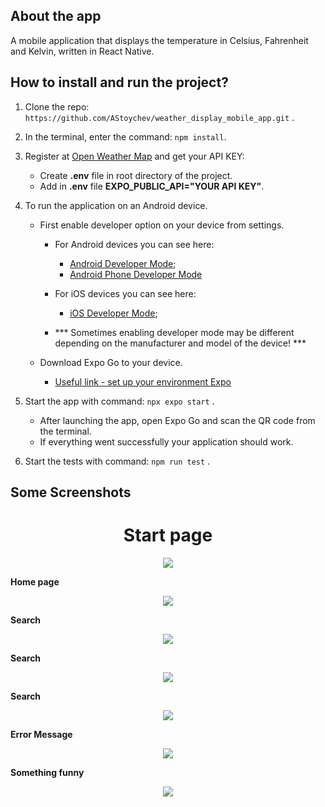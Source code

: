 ## About the app

A mobile application that displays the temperature in Celsius, Fahrenheit and Kelvin, written in React Native.


## How to install and run the project?

1. Clone the repo: `https://github.com/AStoychev/weather_display_mobile_app.git` .

2. In the terminal, enter the command: `npm install`.

3. Register at [Open Weather Map](https://openweathermap.org/) and get your API KEY:
    - Create **.env** file in root directory of the project.
    - Add in **.env** file **EXPO_PUBLIC_API="YOUR API KEY"**.

4. To run the application on an Android device.
    - First enable developer option on your device from settings.
        * For Android devices you can see here:
            - [Android Developer Mode](https://developer.android.com/studio/debug/dev-options);
            - [Android Phone Developer Mode](https://www.digitaltrends.com/mobile/how-to-get-developer-options-on-android/)

        * For iOS devices you can see here:
            - [iOS Developer Mode](https://docs.expo.dev/guides/ios-developer-mode/);

        * *** Sometimes enabling developer mode may be different depending on the manufacturer and model of the device! ***
        
    - Download Expo Go to your device.
        - [Useful link - set up your environment Expo](https://docs.expo.dev/get-started/set-up-your-environment/?platform=android&device=physical)

5. Start the app with command: `npx expo start` .
    - After launching the app, open Expo Go and scan the QR code from the terminal.
    - If everything went successfully your application should work.

6. Start the tests with command: `npm run test` .


## Some Screenshots


<h1 align="center">Start page</h1>
<p align="center">
  <img src="https://github.com/AStoychev/weather_display_mobile_app/blob/master/assets/Screenshots/start-screen.jpg">
</p>

**Home page**
<p align="center">
  <img src="https://github.com/AStoychev/weather_display_mobile_app/blob/master/assets/Screenshots/home.jpg">
</p>

**Search**
<p align="center">
  <img src="https://github.com/AStoychev/weather_display_mobile_app/blob/master/assets/Screenshots/search-first.jpg">
</p>

**Search**
<p align="center">
  <img src="https://github.com/AStoychev/weather_display_mobile_app/blob/master/assets/Screenshots/search-second.jpg">
</p>

**Search**
<p align="center">
  <img src="https://github.com/AStoychev/weather_display_mobile_app/blob/master/assets/Screenshots/search-third.jpg">
</p>

**Error Message**
<p align="center">
  <img src="https://github.com/AStoychev/weather_display_mobile_app/blob/master/assets/Screenshots/error.jpg">
</p>

**Something funny**
<p align="center">
  <img src="https://github.com/AStoychev/weather_display_mobile_app/blob/master/assets/Screenshots/carrot.jpg">
</p>
